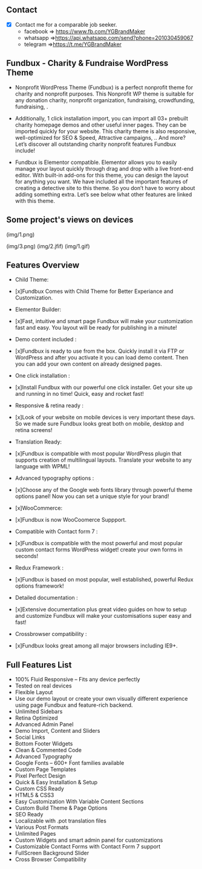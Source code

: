 
## Contact 

- [x] Contact me for a comparable job seeker.
	- facebook => https://www.fb.com/YGBrandMaker
	- whatsapp =>https://api.whatsapp.com/send?phone=201030459067
	- telegram =>https://t.me/YGBrandMaker

##  Fundbux - Charity & Fundraise WordPress Theme
- Nonprofit WordPress Theme (Fundbux) is a perfect nonprofit theme for charity and nonprofit purposes. This Nonprofit WP theme is suitable for any donation charity, nonprofit organization, fundraising, crowdfunding, fundraising, .



- Additionally, 1 click installation import, you can import all 03+ prebuilt charity homepage demos and other useful inner pages. They can be imported quickly for your website. This charity theme is also responsive, well-optimized for SEO & Speed, Attractive campaigns, .. And more? Let’s discover all outstanding charity nonprofit features Fundbux include!

- Fundbux is Elementor compatible. Elementor allows you to easily manage your layout quickly through drag and drop with a live front-end editor. With built-in add-ons for this theme, you can design the layout for anything you want. We have included all the important features of creating a detective site to this theme. So you don’t have to worry about adding something extra. Let’s see below what other features are linked with this theme.
## Some project's views on devices


(img/1.png)

(img/3.png)
(img/2.jfif)
(img/1.gif)

## Features Overview


- Child Theme:
- [x]Fundbux Comes with Child Theme for Better Experiance and Customization.

- Elementor Builder:
- [x]Fast, intuitive and smart page Fundbux will make your customization fast and easy. You layout will be ready for publishing in a minute!

- Demo content included :
- [x]Fundbux is ready to use from the box. Quickly install it via FTP or WordPress and after you activate it you can load demo content. Then you can add your own content on already designed pages.
- One click installation :
- [x]Install Fundbux with our powerful one click installer. Get your site up and running in no time! Quick, easy and rocket fast!
- Responsive & retina ready :
- [x]Look of your website on mobile devices is very important these days. So we made sure Fundbux looks great both on mobile, desktop and retina screens!
- Translation Ready:
- [x]Fundbux is compatible with most popular WordPress plugin that supports creation of multilingual layouts. Translate your website to any language with WPML!
- Advanced typography options :
- [x]Choose any of the Google web fonts library through powerful theme options panel! Now you can set a unique style for your brand!
- [x]WooCommerce:
- [x]Fundbux is now WooCoomerce Suppport.
- Compatible with Contact form 7 :
- [x]Fundbux is compatible with the most powerful and most popular custom contact forms WordPress widget! create your own forms in seconds!
- Redux Framework :
- [x]Fundbux is based on most popular, well established, powerful Redux options framework!
- Detailed documentation :
- [x]Extensive documentation plus great video guides on how to setup and customize Fundbux will make your customisations super easy and fast!
- Crossbrowser compatibility :
- [x]Fundbux looks great among all major browsers including IE9+. 

## Full Features List



- 100% Fluid Responsive – Fits any device perfectly
- Tested on real devices
- Flexible Layout
- Use our demo layout or create your own visually different experience using page Fundbux and feature-rich backend.
- Unlimited Sidebars
- Retina Optimized
- Advanced Admin Panel
- Demo Import, Content and Sliders
- Social Links
- Bottom Footer Widgets
- Clean & Commented Code
- Advanced Typography
- Google Fonts – 600+ Font families available
- Custom Page Templates
- Pixel Perfect Design
- Quick & Easy Installation & Setup
- Custom CSS Ready
- HTML5 & CSS3
- Easy Customization With Variable Content Sections
- Custom Build Theme & Page Options
- SEO Ready
- Localizable with .pot translation files
- Various Post Formats
- Unlimited Pages
- Custom Widgets and smart admin panel for customizations
- Customizable Contact Forms with Contact Form 7 support
- FullScreen Background Slider
- Cross Browser Compatibility

